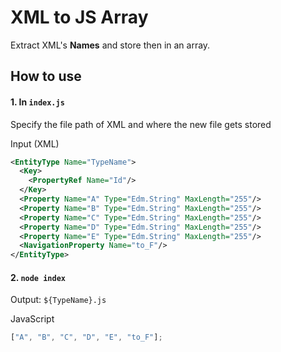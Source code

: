 # XML to JS Array

Extract XML's **Names** and store then in an array.

## How to use

#### 1. In `index.js`

Specify the file path of XML and where the new file gets stored

Input (XML)

```xml
<EntityType Name="TypeName">
  <Key>
    <PropertyRef Name="Id"/>
  </Key>
  <Property Name="A" Type="Edm.String" MaxLength="255"/>
  <Property Name="B" Type="Edm.String" MaxLength="255"/>
  <Property Name="C" Type="Edm.String" MaxLength="255"/>
  <Property Name="D" Type="Edm.String" MaxLength="255"/>
  <Property Name="E" Type="Edm.String" MaxLength="255"/>
  <NavigationProperty Name="to_F"/>
</EntityType>
```

#### 2. `node index`

Output: `${TypeName}.js`

JavaScript

```javascript
["A", "B", "C", "D", "E", "to_F"];
```